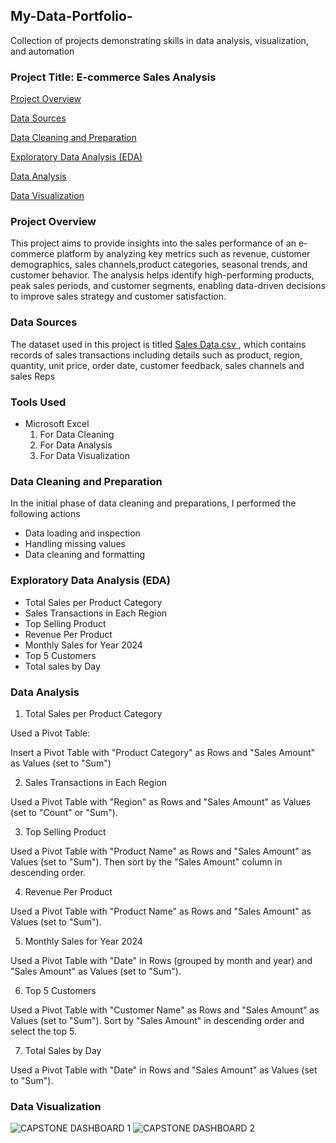 ## My-Data-Portfolio-
Collection of projects demonstrating skills in data analysis, visualization, and automation

### Project Title: E-commerce Sales Analysis 

[Project Overview](#Project-Overview) 

[Data Sources](#Data-Sources)

[Data Cleaning and Preparation](#Data-Cleaning-and-Preparation)

[Exploratory Data Analysis (EDA)](#Exploratory-Data-Analysis-(EDA))

[Data Analysis](#Data-Analysis)

[Data Visualization](#Data-Visualization)

### Project Overview 
This project aims to provide insights into the sales performance of an e-commerce platform by analyzing key metrics such as revenue, customer demographics, sales channels,product categories, seasonal trends, and customer behavior. The analysis helps identify high-performing products, peak sales periods, and customer segments, enabling data-driven decisions to improve sales strategy and customer satisfaction.

### Data Sources
The dataset used in this project is titled [Sales Data.csv ](https://www.kaggle.com), which contains records of sales transactions including details such as product, region, quantity, unit price, order date, customer feedback, sales channels and sales Reps

### Tools Used
- Microsoft Excel
   1. For Data Cleaning 
   2. For Data Analysis 
   3. For Data Visualization 

### Data Cleaning and Preparation 
In the initial phase of data cleaning and preparations, I performed the following actions 
- Data loading and inspection
- Handling missing values
- Data cleaning and formatting

### Exploratory Data Analysis (EDA)
- Total Sales per Product Category
- Sales Transactions in Each Region
- Top Selling Product
- Revenue Per Product
- Monthly Sales for Year 2024
- Top 5 Customers
- Total sales by Day

### Data Analysis 

1. Total Sales per Product Category

Used a Pivot Table:

Insert a Pivot Table with "Product Category" as Rows and "Sales Amount" as Values (set to "Sum")

2. Sales Transactions in Each Region

Used a Pivot Table with "Region" as Rows and "Sales Amount" as Values (set to "Count" or "Sum").

3. Top Selling Product

Used a Pivot Table with "Product Name" as Rows and "Sales Amount" as Values (set to "Sum"). Then sort by the "Sales Amount" column in descending order.

4. Revenue Per Product

Used a Pivot Table with "Product Name" as Rows and "Sales Amount" as Values (set to "Sum").

5. Monthly Sales for Year 2024

Used a Pivot Table with "Date" in Rows (grouped by month and year) and "Sales Amount" as Values (set to "Sum").

6. Top 5 Customers

Used a Pivot Table with "Customer Name" as Rows and "Sales Amount" as Values (set to "Sum"). Sort by "Sales Amount" in descending order and select the top 5.

7. Total Sales by Day

Used a Pivot Table with "Date" in Rows and "Sales Amount" as Values (set to "Sum").

### Data Visualization 

![CAPSTONE DASHBOARD 1](https://github.com/user-attachments/assets/de2e0f4a-f515-4c15-bded-787cdfb661ff)
![CAPSTONE DASHBOARD 2](https://github.com/user-attachments/assets/b80daca8-1688-403d-8bb2-7edbaeccf7f7)

